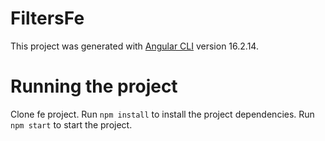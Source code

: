 # FiltersFe

This project was generated with [Angular CLI](https://github.com/angular/angular-cli) version 16.2.14.

# Running the project

Clone fe project.
Run `npm install` to install the project dependencies.
Run `npm start` to start the project.
